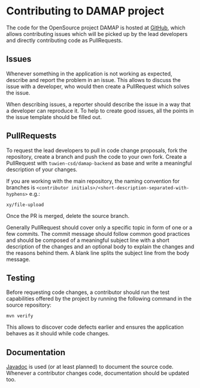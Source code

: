 # Contributing to DAMAP project

The code for the OpenSource project DAMAP is hosted at [GitHub](https://github.com/tuwien-csd/damap-backend),
which allows contributing issues which will be picked up by the lead developers and directly contributing code 
as PullRequests.

## Issues

Whenever something in the application is not working as expected, describe and report the problem in an issue. 
This allows to discuss the issue with a developer, who would then create a PullRequest which solves the issue.

When describing issues, a reporter should describe the issue in a way that a developer can reproduce it. To
help to create good issues, all the points in the issue template should be filled out. 

## PullRequests

To request the lead developers to pull in code change proposals, fork the repository, create a branch and push the code 
to your own fork. Create a PullRequest with `tuwien-csd/damap-backend` as base and write a meaningful description
of your changes.

If you are working with the main repository, the naming convention for branches is `<contributor initials>/<short-description-separated-with-hyphens>` e.g.:
```
xy/file-upload
```
Once the PR is merged, delete the source branch.

Generally PullRequest should cover only a specific topic in form of one or a few commits. The commit message should 
follow common good practices and should be composed of a meaningful subject line with a short description of the 
changes and an optional body to explain the changes and the reasons behind them. A blank line splits the subject line
from the body message.

## Testing

Before requesting code changes, a contributor should run the test capabilities offered by the project by running
the following command in the source repository:

```shell
mvn verify
```

This allows to discover code defects earlier and ensures the application behaves as it should while code changes.

## Documentation

[Javadoc](https://www.baeldung.com/javadoc) is used (or at least planned) to document the source code. Whenever
a contributor changes code, documentation should be updated too.
